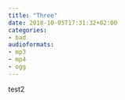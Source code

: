 ```yaml
---
title: "Three"
date: 2018-10-05T17:31:32+02:00
categories:
- bad
audioformats:
- mp3
- mp4
- ogg
---
```


test2